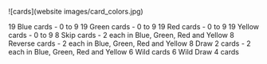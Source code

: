 ![cards](website images/card_colors.jpg) 

19 Blue cards - 0 to 9
19 Green cards - 0 to 9
19 Red cards - 0 to 9
19 Yellow cards - 0 to 9
8 Skip cards - 2 each in Blue, Green, Red and Yellow
8 Reverse cards - 2 each in Blue, Green, Red and Yellow
8 Draw 2 cards - 2 each in Blue, Green, Red and Yellow
6 Wild cards
6 Wild Draw 4 cards